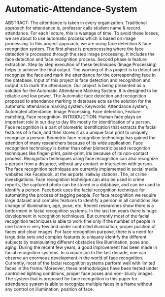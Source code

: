 # Automatic-Attendance-System
ABSTRACT: The attendance is taken in every organization. Traditional approach for attendance is, professor calls student name & record attendance. For each lecture, this is wastage of time. To avoid these losses, we are about to use automatic process which is based on image processing. In this project approach, we are using face detection & face recognition system. The first phase is preprocessing where the face detection is processed through the step image processing. It includes the face detection and face recognition process. Second phase is feature extraction. Step by step execution of these techniques (Image Processing) helps to achieve the final output. The working of this project is to detect and recognize the face and mark the attendance for the corresponding face in the database. Input of this project is face detection and recognition and output is to mark the attendance. Our project is being presented as a solution for the Automatic Attendance Marking System. It is designed to be reliable and low power. The Automatic face detection and recognition proposed to attendance marking in database acts as the solution for the automatic attendance marking system. Keywords: Attendance system, Automated attendance, Image Processing, Face detection, Feature matching, Face recognition. INTRODUCTION: Human face plays an important role in our day to day life mostly for identification of a person. Face recognition is a part of biometric identification that extracts the facial features of a face, and then stores it as a unique face print to uniquely recognize a person. Biometric face recognition technology has gained the attention of many researchers because of its wide application. Face recognition technology is better than other biometric based recognition techniques like finger-print, palm-print, iris because of its non-contact process. Recognition techniques using face recognition can also recognize a person from a distance, without any contact or interaction with person. The face recognition techniques are currently implemented in social media websites like Facebook, at the airports, railway stations. The, at crime investigations. Face recognition technique can also be used in crime reports, the captured photo can be stored in a database, and can be used to identify a person. Facebook uses the facial recognition technique for automating the process of tagging people. For face recognition we require large dataset and complex features to identify a person in all conditions like change of illumination, age, pose, etc. Recent researches show there is a betterment in facial recognition systems. In the last ten years there is huge development in recognition techniques. But currently most of the facial recognition techniques is able to work fine only if the number of people in one frame is very few and under controlled illumination, proper position of faces and clear images. For face recognition purpose, there is a need for large data sets and complex features to uniquely identify the different subjects by manipulating different obstacles like illumination, pose and aging. During the recent few years, a good improvement has been made in facial recognition systems. In comparison to the last decade, one can observe an enormous development in the world of face recognition. Currently, most of the facial recognition systems perform well with limited faces in the frame. Moreover, these methodologies have been tested under controlled lighting conditions, proper face poses and non- blurry images. The system that is proposed for face recognition in this paper for attendance system is able to recognize multiple faces in a frame without any control on illumination, position of face.

